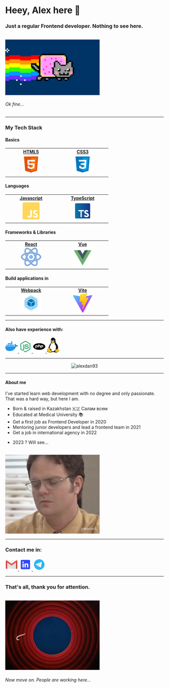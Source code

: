 <h1>Heey, Alex here 👋</h1>
<h3> Just a regular Frontend developer. Nothing to see here.</h3>
<br/>
<img alt='GIF' src="./assets/gif/nyan-cat.gif" width="300px" align="center">

###### Ok fine...

---
<h3> My Tech Stack </h3>

#### Basics
<table>
    <tbody>
        <tr>
            <td width="150px" align="center">
                <a target="_blank" href="https://www.w3.org/html/">
                    <strong>HTML5</strong>
                    <br/>
                    <img height="64px" src="./assets/svg/html5.svg"/>
                    <br/>
                </a>
            </td>
            <td width="150px" align="center">
                <a target="_blank" href="https://www.w3schools.com/css/">
                    <strong>CSS3</strong>
                    <br/>
                    <img height="64px" src="./assets/svg/css3.svg"/>
                    <br/>
                </a>
            </td>
        </tr>
    </tbody>
</table>

#### Languages
<table>
    <tbody align="center" valign="center">
        <tr>
            <td width="150px" align="center">
                <a target="_blank" href="https://developer.mozilla.org/en-US/docs/Web/JavaScript">
                    <strong>Javascript</strong>
                    <br/>
                    <img height="64px" src="./assets/svg/js.svg"/>
                    <br/>
                </a>
            </td>
            <td width="150px" align="center">
                <a target="_blank" href="https://www.typescriptlang.org/">
                    <strong>TypeScript</strong>
                    <br/>
                    <img height="64px" src="./assets/svg/ts.svg"/>
                    <br/>
                </a>
            </td>
        </tr>
    </tbody>
</table>

#### Frameworks & Libraries
<table>
    <tbody>
        <tr>
            <td width="150px" align="center">
                <a target="_blank" href="https://reactjs.org/">
                    <strong>React</strong>
                    <br/>
                    <img height="64px" src="./assets/svg/react.svg"/>
                    <br/>
                </a>
            </td>
            <td width="150px" align="center">
                <a target="_blank" href="https://vuejs.org/">
                    <strong>Vue</strong>
                    <br/>
                    <img height="64px" src="./assets/svg/vue.svg"/>
                    <br/>
                </a>
            </td>
        </tr>
    </tbody>
</table>

#### Build applications in
<table>
    <tbody>
        <tr>
            <td width="150px" align="center">
                <a target="_blank" href="https://webpack.js.org/">
                    <strong>Webpack</strong>
                    <br/>
                    <img height="64px" src="./assets/svg/webpack.svg"/>
                    <br/>
                </a>
            </td>
            <td width="150px" align="center">
                <a target="_blank" href="https://vitejs.dev/">
                    <strong>Vite</strong>
                    <br/>
                    <img height="64px" src="./assets/svg/vite.svg"/>
                    <br/>
                </a>
            </td>
        </tr>
    </tbody>
</table>

---
#### Also have experience with:

<a target="_blank" href="https://www.docker.com/">
    <img src="./assets/svg/docker.svg" width="40px" alt="Docker">
</a>
<a target="_blank" href="https://nodejs.org/en/">
    <img src="./assets/svg/nodejs.svg" width="40px" alt="Node JS">
</a>
<a target="_blank" href="https://www.php.net/">
    <img src="./assets/svg/php.svg" width="40px" alt="php">
</a>
<a target="_blank" href="https://en.wikipedia.org/wiki/Linux">
    <img src="./assets/svg/linux.svg" width="40px" alt="Linux">
</a>

---
<p align="center">
    <img align="center" src="https://github-readme-streak-stats.herokuapp.com/?user=alexdan93&theme=dark" alt="alexdan93" />
</p>

---
#### About me
<p> 
I've started learn web development with no degree and only passionate. 
That was a hard way, but here I am.

- Born & raised in Kazakhstan 🇰🇿 Салам всем
- Educated at Medical University 📚
- Get a first job as Frontend Developer in 2020
- Mentoring junior developers and lead a frontend team in 2021
- Get a job in international agency in 2022
</p>

- 2023 ? Will see...
<br/>
  <img src="./assets/gif/dwight.gif" width="300px">

---
### Contact me in:
<a target="_blank" href="mailto:salaris9315@gmail.com">
    <img src="./assets/svg/gmail.svg" width="40px" alt="Gmail">
</a>
<a target="_blank" href="https://www.linkedin.com/in/alexey-danilchenko-362b94196/">
    <img src="./assets/svg/linkedin.svg" width="40px" alt="LinkedIn">
</a>
<a target="_blank" href="https://t.me/alekdan">
    <img src="./assets/svg/telegram.svg" width="40px" alt="Telegram">
</a>


---
### That's all, thank you for attention.
<br>

<img src="./assets/gif/thats-all.gif" width="300px" alt="That's all">

###### Now move on. People are working here...
<br/>
